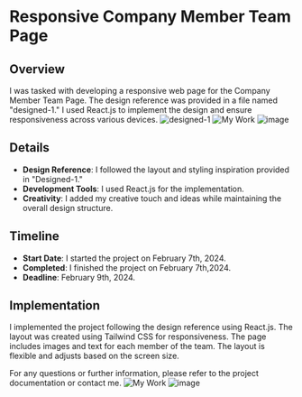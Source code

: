 # Responsive Company Member Team Page

## Overview

I was tasked with developing a responsive web page for the Company Member Team Page. The design reference was provided in a file named "designed-1." I used React.js to implement the design and ensure responsiveness across various devices.
![designed-1](https://github.com/takidilmi/ResponsiveDesign/assets/137835769/9ec41239-4676-4932-9ff7-1a097a1c0e46)
![My Work](https://github.com/takidilmi/ResponsiveDesign/assets/137835769/67d2fe48-b375-499f-876a-08a0b93b8027)
![image](https://github.com/takidilmi/ResponsiveDesign/assets/137835769/80e17001-c134-4400-8d7f-1ff8023084ec)

## Details

- **Design Reference**: I followed the layout and styling inspiration provided in "Designed-1."
- **Development Tools**: I used React.js for the implementation.
- **Creativity**: I added my creative touch and ideas while maintaining the overall design structure.

## Timeline

- **Start Date**: I started the project on February 7th, 2024.
- **Completed**: I finished the project on February 7th,2024.
- **Deadline**: February 9th, 2024.

## Implementation

I implemented the project following the design reference using React.js. The layout was created using Tailwind CSS for responsiveness. The page includes images and text for each member of the team. The layout is flexible and adjusts based on the screen size.

For any questions or further information, please refer to the project documentation or contact me.
![My Work](https://github.com/takidilmi/ResponsiveDesign/assets/137835769/67d2fe48-b375-499f-876a-08a0b93b8027)
![image](https://github.com/takidilmi/ResponsiveDesign/assets/137835769/80e17001-c134-4400-8d7f-1ff8023084ec)
